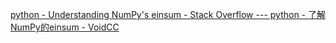 [python - Understanding NumPy's einsum - Stack Overflow --- python - 了解NumPy的einsum - VoidCC](https://stackoverflow.com/questions/26089893/understanding-numpys-einsum)